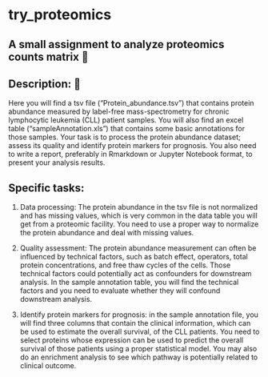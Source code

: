 # try_proteomics
## A small assignment to analyze proteomics counts matrix 🚀

## Description: 📰
 
Here you will find a tsv file (“Protein_abundance.tsv”) that contains protein abundance measured by label-free mass-spectrometry for chronic lymphocytic leukemia (CLL) patient samples. You will also find an excel table (“sampleAnnotation.xls”) that contains some basic annotations for those samples. Your task is to process the protein abundance dataset; assess its quality and identify protein markers for prognosis. You also need to write a report, preferably in Rmarkdown or Jupyter Notebook format, to present your analysis results.
 
## Specific tasks:
 
1)	Data processing: The protein abundance in the tsv file is not normalized and has missing values, which is very common in the data table you will get from a proteomic facility. You need to use a proper way to normalize the protein abundance and deal with missing values.

2)	Quality assessment: The protein abundance measurement can often be influenced by technical factors, such as batch effect, operators, total protein concentrations, and free thaw cycles of the cells. Those technical factors could potentially act as confounders for downstream analysis. In the sample annotation table, you will find the technical factors and you need to evaluate whether they will confound downstream analysis.


3)	Identify protein markers for prognosis: in the sample annotation file, you will find three columns that contain the clinical information, which can be used to estimate the overall survival, of the CLL patients. You need to select proteins whose expression can be used to predict the overall survival of those patients using a proper statistical model. You may also do an enrichment analysis to see which pathway is potentially related to clinical outcome.
